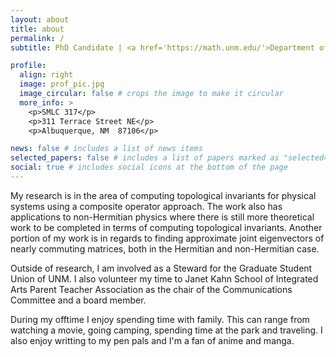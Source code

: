 ```yaml
---
layout: about
title: about
permalink: /
subtitle: PhD Candidate | <a href='https://math.unm.edu/'>Department of Mathematics and Statistics</a> | <a href='https://unm.edu/'>University of New Mexico</a> | josejgarcia@unm.edu.

profile:
  align: right
  image: prof_pic.jpg
  image_circular: false # crops the image to make it circular
  more_info: >
    <p>SMLC 317</p>
    <p>311 Terrace Street NE</p>
    <p>Albuquerque, NM  87106</p>

news: false # includes a list of news items
selected_papers: false # includes a list of papers marked as "selected={true}"
social: true # includes social icons at the bottom of the page
---
```


My research is in the area of computing topological invariants for physical systems using a composite operator approach. The work also has applications to non-Hermitian physics where there is still more theoretical work to be completed in terms of computing topological invariants. Another portion of my work is in regards to finding approximate joint eigenvectors of nearly commuting matrices, both in the Hermitian and non-Hermitian case.

Outside of research, I am involved as a Steward for the Graduate Student Union of UNM. I also volunteer my time to Janet Kahn School of Integrated Arts Parent Teacher Association as the chair of the Communications Committee and a board member.

During my offtime I enjoy spending time with family. This can range from watching a movie, going camping, spending time at the park and traveling. I also enjoy writting to my pen pals and I'm a fan of anime and manga.
